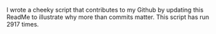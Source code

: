 I wrote a cheeky script that contributes to my Github by updating this ReadMe to illustrate why more than commits matter. This script has run 2917 times.